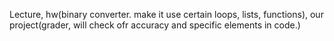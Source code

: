 <p>Lecture, hw(binary converter. make it use certain loops, lists, functions), our project(grader, will check ofr accuracy and specific elements in code.)</p>